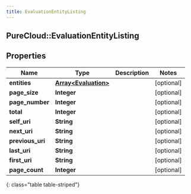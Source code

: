 ```yaml
---
title: EvaluationEntityListing
---
```

## PureCloud::EvaluationEntityListing

## Properties

|Name | Type | Description | Notes|
|------------ | ------------- | ------------- | -------------|
| **entities** | [**Array&lt;Evaluation&gt;**](Evaluation.html) |  | [optional] |
| **page_size** | **Integer** |  | [optional] |
| **page_number** | **Integer** |  | [optional] |
| **total** | **Integer** |  | [optional] |
| **self_uri** | **String** |  | [optional] |
| **next_uri** | **String** |  | [optional] |
| **previous_uri** | **String** |  | [optional] |
| **last_uri** | **String** |  | [optional] |
| **first_uri** | **String** |  | [optional] |
| **page_count** | **Integer** |  | [optional] |
{: class="table table-striped"}


